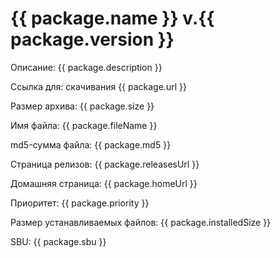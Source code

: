 # {{ package.name }} v.{{ package.version }}

Описание: {{ package.description }}

Ссылка для: скачивания {{ package.url }}

Размер архива: {{ package.size }}

Имя файла: {{ package.fileName }}

md5-сумма файла: {{ package.md5 }}

Страница релизов: {{ package.releasesUrl }}

Домашняя страница: {{ package.homeUrl }}

Приоритет: {{ package.priority }}

Размер устанавливаемых файлов: {{ package.installedSize }}

SBU: {{ package.sbu }}

<script>
		new Vue({
		el: '#main',
		data: { package: {} },
		mounted: function () {
				// Поместить в аргумент название пакета.
				this.getPackage('autoconf');
		},
		methods: {
			getPackage: function(name) {
					getPackage(name)
					.then(response => this.package = response);
			}
		}
  })
</script>
